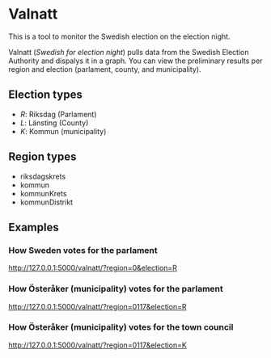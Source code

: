 # Valnatt
This is a tool to monitor the Swedish election on the election night.

Valnatt (_Swedish for election night_) pulls data from the Swedish Election Authority and dispalys it in a graph. You can view the preliminary results per region and election (parlament, county, and municipality).

## Election types
- *R*: Riksdag (Parlament)
- *L*: Länsting (County)
- *K*: Kommun (municipality)

## Region types
- riksdagskrets
- kommun
- kommunKrets
- kommunDistrikt

## Examples
### How **Sweden** votes for the **parlament**
http://127.0.0.1:5000/valnatt/?region=0&election=R

### How **Österåker** (municipality) votes for the **parlament**
http://127.0.0.1:5000/valnatt/?region=0117&election=R

### How **Österåker** (municipality) votes for the **town council**
http://127.0.0.1:5000/valnatt/?region=0117&election=K